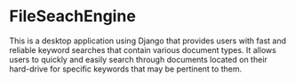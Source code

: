 # FileSeachEngine
This is a desktop application using Django that provides users with fast and
reliable keyword searches that contain various document types. It allows users
to quickly and easily search through documents located on their hard-drive for
specific keywords that may be pertinent to them.
